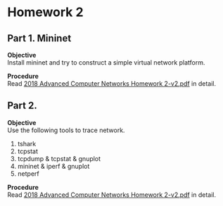 # Homework 2
## Part 1. Mininet

**Objective**  
Install mininet and try to construct a simple virtual network platform.

**Procedure**  
Read [2018 Advanced Computer Networks Homework 2-v2.pdf](https://github.com/lee850220/1071-NSYSU_Advanced_Computer_Network/blob/master/HW2/2018%20Advanced%20Computer%20Networks%20Homework%202-v2.pdf) in detail. 

## Part 2.

**Objective**  
Use the following tools to trace network.

  1. tshark
  2. tcpstat
  3. tcpdump & tcpstat & gnuplot
  4. mininet & iperf & gnuplot
  5. netperf

**Procedure**  
Read [2018 Advanced Computer Networks Homework 2-v2.pdf](https://github.com/lee850220/1071-NSYSU_Advanced_Computer_Network/blob/master/HW2/2018%20Advanced%20Computer%20Networks%20Homework%202-v2.pdf) in detail. 